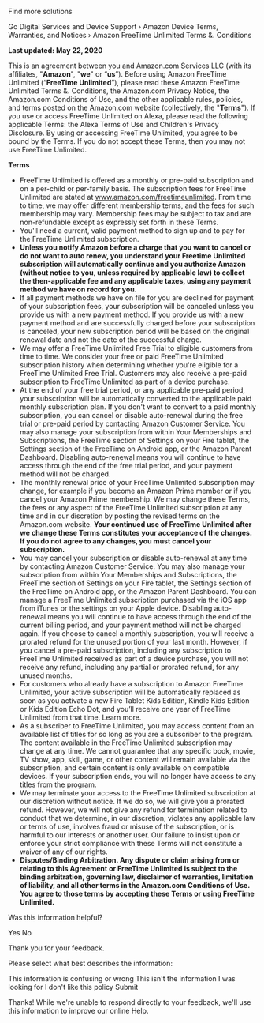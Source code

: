 Find more solutions

Go Digital Services and Device Support › Amazon Device Terms, Warranties, and Notices › Amazon FreeTime Unlimited Terms &. Conditions

**Last updated: May 22, 2020**

This is an agreement between you and Amazon.com Services LLC (with its affiliates, "**Amazon**", "**we**" or “**us**”). Before using Amazon FreeTime Unlimited (“**FreeTime Unlimited**”), please read these Amazon FreeTime Unlimited Terms &. Conditions, the Amazon.com Privacy Notice, the Amazon.com Conditions of Use, and the other applicable rules, policies, and terms posted on the Amazon.com website (collectively, the "**Terms**"). If you use or access FreeTime Unlimited on Alexa, please read the following applicable Terms: the Alexa Terms of Use and Children's Privacy Disclosure. By using or accessing FreeTime Unlimited, you agree to be bound by the Terms. If you do not accept these Terms, then you may not use FreeTime Unlimited.

**Terms**

*   FreeTime Unlimited is offered as a monthly or pre-paid subscription and on a per-child or per-family basis. The subscription fees for FreeTime Unlimited are stated at www.amazon.com/freetimeunlimited. From time to time, we may offer different membership terms, and the fees for such membership may vary. Membership fees may be subject to tax and are non-refundable except as expressly set forth in these Terms.
*   You'll need a current, valid payment method to sign up and to pay for the FreeTime Unlimited subscription.
*   **Unless you notify Amazon before a charge that you want to cancel or do not want to auto renew, you understand your Freetime Unlimited subscription will automatically continue and you authorize Amazon (without notice to you, unless required by applicable law) to collect the then-applicable fee and any applicable taxes, using any payment method we have on record for you.**
*   If all payment methods we have on file for you are declined for payment of your subscription fees, your subscription will be canceled unless you provide us with a new payment method. If you provide us with a new payment method and are successfully charged before your subscription is canceled, your new subscription period will be based on the original renewal date and not the date of the successful charge.
*   We may offer a FreeTime Unlimited Free Trial to eligible customers from time to time. We consider your free or paid FreeTime Unlimited subscription history when determining whether you're eligible for a FreeTime Unlimited Free Trial. Customers may also receive a pre-paid subscription to FreeTime Unlimited as part of a device purchase.
*   At the end of your free trial period, or any applicable pre-paid period, your subscription will be automatically converted to the applicable paid monthly subscription plan. If you don't want to convert to a paid monthly subscription, you can cancel or disable auto-renewal during the free trial or pre-paid period by contacting Amazon Customer Service. You may also manage your subscription from within Your Memberships and Subscriptions, the FreeTime section of Settings on your Fire tablet, the Settings section of the FreeTime on Android app, or the Amazon Parent Dashboard. Disabling auto-renewal means you will continue to have access through the end of the free trial period, and your payment method will not be charged.
*   The monthly renewal price of your FreeTime Unlimited subscription may change, for example if you become an Amazon Prime member or if you cancel your Amazon Prime membership. We may change these Terms, the fees or any aspect of the FreeTime Unlimited subscription at any time and in our discretion by posting the revised terms on the Amazon.com website. **Your continued use of FreeTime Unlimited after we change these Terms constitutes your acceptance of the changes. If you do not agree to any changes, you must cancel your subscription.**
*   You may cancel your subscription or disable auto-renewal at any time by contacting Amazon Customer Service. You may also manage your subscription from within Your Memberships and Subscriptions, the FreeTime section of Settings on your Fire tablet, the Settings section of the FreeTime on Android app, or the Amazon Parent Dashboard. You can manage a FreeTime Unlimited subscription purchased via the iOS app from iTunes or the settings on your Apple device. Disabling auto-renewal means you will continue to have access through the end of the current billing period, and your payment method will not be charged again. If you choose to cancel a monthly subscription, you will receive a prorated refund for the unused portion of your last month. However, if you cancel a pre-paid subscription, including any subscription to FreeTime Unlimited received as part of a device purchase, you will not receive any refund, including any partial or prorated refund, for any unused months.
*   For customers who already have a subscription to Amazon FreeTime Unlimited, your active subscription will be automatically replaced as soon as you activate a new Fire Tablet Kids Edition, Kindle Kids Edition or Kids Edition Echo Dot, and you’ll receive one year of FreeTime Unlimited from that time. Learn more.
*   As a subscriber to FreeTime Unlimited, you may access content from an available list of titles for so long as you are a subscriber to the program. The content available in the FreeTime Unlimited subscription may change at any time. We cannot guarantee that any specific book, movie, TV show, app, skill, game, or other content will remain available via the subscription, and certain content is only available on compatible devices. If your subscription ends, you will no longer have access to any titles from the program.
*   We may terminate your access to the FreeTime Unlimited subscription at our discretion without notice. If we do so, we will give you a prorated refund. However, we will not give any refund for termination related to conduct that we determine, in our discretion, violates any applicable law or terms of use, involves fraud or misuse of the subscription, or is harmful to our interests or another user. Our failure to insist upon or enforce your strict compliance with these Terms will not constitute a waiver of any of our rights.
*   **Disputes/Binding Arbitration. Any dispute or claim arising from or relating to this Agreement or FreeTime Unlimited is subject to the binding arbitration, governing law, disclaimer of warranties, limitation of liability, and all other terms in the Amazon.com Conditions of Use. You agree to those terms by accepting these Terms or using FreeTime Unlimited.**

Was this information helpful?

Yes No

Thank you for your feedback.

Please select what best describes the information:

This information is confusing or wrong This isn't the information I was looking for I don't like this policy Submit

Thanks! While we're unable to respond directly to your feedback, we'll use this information to improve our online Help.